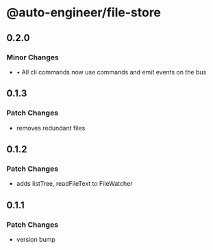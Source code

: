 # @auto-engineer/file-store

## 0.2.0

### Minor Changes

- • All cli commands now use commands and emit events on the bus

## 0.1.3

### Patch Changes

- removes redundant files

## 0.1.2

### Patch Changes

- adds listTree, readFileText to FileWatcher

## 0.1.1

### Patch Changes

- version bump
